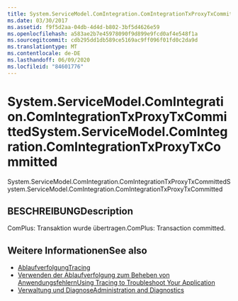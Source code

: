 ```yaml
---
title: System.ServiceModel.ComIntegration.ComIntegrationTxProxyTxCommitted
ms.date: 03/30/2017
ms.assetid: f9f5d2aa-04db-4d4d-b802-3bf5d4626e59
ms.openlocfilehash: a583ae2b7e45978090f9d899e9fcd0af4e548f1a
ms.sourcegitcommit: cdb295dd1db589ce5169ac9ff096f01fd0c2da9d
ms.translationtype: MT
ms.contentlocale: de-DE
ms.lasthandoff: 06/09/2020
ms.locfileid: "84601776"
---
```

# <a name="systemservicemodelcomintegrationcomintegrationtxproxytxcommitted"></a><span data-ttu-id="9ef78-102">System.ServiceModel.ComIntegration.ComIntegrationTxProxyTxCommitted</span><span class="sxs-lookup"><span data-stu-id="9ef78-102">System.ServiceModel.ComIntegration.ComIntegrationTxProxyTxCommitted</span></span>
<span data-ttu-id="9ef78-103">System.ServiceModel.ComIntegration.ComIntegrationTxProxyTxCommitted</span><span class="sxs-lookup"><span data-stu-id="9ef78-103">System.ServiceModel.ComIntegration.ComIntegrationTxProxyTxCommitted</span></span>  
  
## <a name="description"></a><span data-ttu-id="9ef78-104">BESCHREIBUNG</span><span class="sxs-lookup"><span data-stu-id="9ef78-104">Description</span></span>  
 <span data-ttu-id="9ef78-105">ComPlus: Transaktion wurde übertragen.</span><span class="sxs-lookup"><span data-stu-id="9ef78-105">ComPlus: Transaction committed.</span></span>  
  
## <a name="see-also"></a><span data-ttu-id="9ef78-106">Weitere Informationen</span><span class="sxs-lookup"><span data-stu-id="9ef78-106">See also</span></span>

- [<span data-ttu-id="9ef78-107">Ablaufverfolgung</span><span class="sxs-lookup"><span data-stu-id="9ef78-107">Tracing</span></span>](index.md)
- [<span data-ttu-id="9ef78-108">Verwenden der Ablaufverfolgung zum Beheben von Anwendungsfehlern</span><span class="sxs-lookup"><span data-stu-id="9ef78-108">Using Tracing to Troubleshoot Your Application</span></span>](using-tracing-to-troubleshoot-your-application.md)
- [<span data-ttu-id="9ef78-109">Verwaltung und Diagnose</span><span class="sxs-lookup"><span data-stu-id="9ef78-109">Administration and Diagnostics</span></span>](../index.md)
